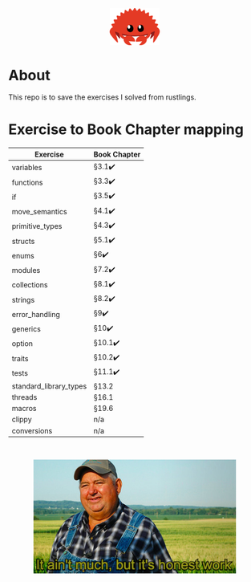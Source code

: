 <p align="center">
 <img width="20%" height="20%" src="./readme_files/cuddlyferris.svg">
</p>

# About

This repo is to save the exercises I solved from rustlings.

# Exercise to Book Chapter mapping

| Exercise               | Book Chapter           |
| ---------------------- | ---------------------- |
| variables              | §3.1:heavy_check_mark: |
| functions              | §3.3:heavy_check_mark: |
| if                     | §3.5:heavy_check_mark: |
| move_semantics         | §4.1:heavy_check_mark: |
| primitive_types        | §4.3:heavy_check_mark: |
| structs                | §5.1:heavy_check_mark: |
| enums                  | §6:heavy_check_mark:   |
| modules                | §7.2:heavy_check_mark: |
| collections            | §8.1:heavy_check_mark: |
| strings                | §8.2:heavy_check_mark: |
| error_handling         | §9:heavy_check_mark:   |
| generics               | §10:heavy_check_mark:  |
| option                 | §10.1:heavy_check_mark:|
| traits                 | §10.2:heavy_check_mark:|
| tests                  | §11.1:heavy_check_mark:|
| standard_library_types | §13.2                  |
| threads                | §16.1                  |
| macros                 | §19.6                  |
| clippy                 | n/a                    |
| conversions            | n/a                    |

<br/>

<p align="center">
 <img width="80%" height="20%" src="./readme_files/work.jpg">
</p>

<br />
